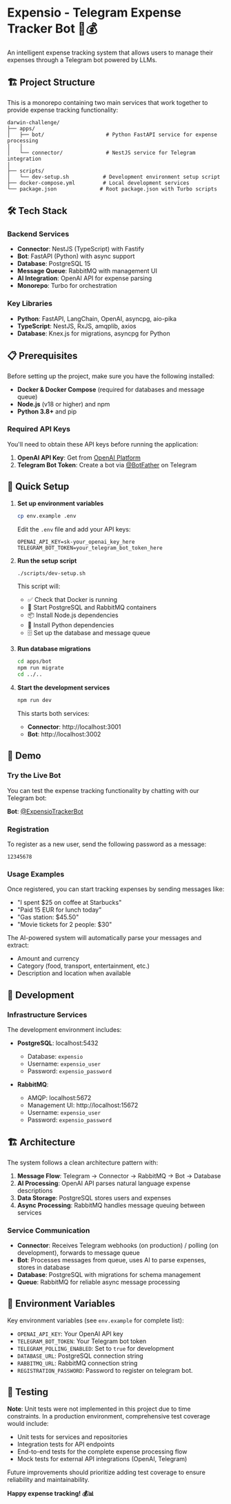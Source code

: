 # Expensio - Telegram Expense Tracker Bot 🤖💰

An intelligent expense tracking system that allows users to manage their expenses through a Telegram bot powered by LLMs.

## 🏗️ Project Structure

This is a monorepo containing two main services that work together to provide expense tracking functionality:

```
darwin-challenge/
├── apps/
│   ├── bot/                    # Python FastAPI service for expense processing
│   │
│   └── connector/              # NestJS service for Telegram integration
│
├── scripts/
│   └── dev-setup.sh           # Development environment setup script
├── docker-compose.yml         # Local development services
└── package.json              # Root package.json with Turbo scripts
```

## 🛠️ Tech Stack

### Backend Services
- **Connector**: NestJS (TypeScript) with Fastify
- **Bot**: FastAPI (Python) with async support
- **Database**: PostgreSQL 15
- **Message Queue**: RabbitMQ with management UI
- **AI Integration**: OpenAI API for expense parsing
- **Monorepo**: Turbo for orchestration

### Key Libraries
- **Python**: FastAPI, LangChain, OpenAI, asyncpg, aio-pika
- **TypeScript**: NestJS, RxJS, amqplib, axios
- **Database**: Knex.js for migrations, asyncpg for Python

## 📋 Prerequisites

Before setting up the project, make sure you have the following installed:

- **Docker & Docker Compose** (required for databases and message queue)
- **Node.js** (v18 or higher) and npm
- **Python 3.8+** and pip

### Required API Keys

You'll need to obtain these API keys before running the application:

1. **OpenAI API Key**: Get from [OpenAI Platform](https://platform.openai.com/api-keys)
2. **Telegram Bot Token**: Create a bot via [@BotFather](https://t.me/botfather) on Telegram

## 🚀 Quick Setup

1. **Set up environment variables**
   ```bash
   cp env.example .env
   ```
   Edit the `.env` file and add your API keys:
   ```env
   OPENAI_API_KEY=sk-your_openai_key_here
   TELEGRAM_BOT_TOKEN=your_telegram_bot_token_here
   ```

2. **Run the setup script**
   ```bash
   ./scripts/dev-setup.sh
   ```

   This script will:
   - ✅ Check that Docker is running
   - 🐳 Start PostgreSQL and RabbitMQ containers
   - 📦 Install Node.js dependencies
   - 🐍 Install Python dependencies
   - 🗄️ Set up the database and message queue

3. **Run database migrations**
   ```bash
   cd apps/bot
   npm run migrate
   cd ../..
   ```

4. **Start the development services**
   ```bash
   npm run dev
   ```

   This starts both services:
   - **Connector**: http://localhost:3001
   - **Bot**: http://localhost:3002

## 🎯 Demo

### Try the Live Bot

You can test the expense tracking functionality by chatting with our Telegram bot:

**Bot**: [@ExpensioTrackerBot](https://t.me/ExpensioTrackerBot)

### Registration

To register as a new user, send the following password as a message:

```
12345678
```

### Usage Examples

Once registered, you can start tracking expenses by sending messages like:

- "I spent $25 on coffee at Starbucks"
- "Paid 15 EUR for lunch today"
- "Gas station: $45.50"
- "Movie tickets for 2 people: $30"

The AI-powered system will automatically parse your messages and extract:
- Amount and currency
- Category (food, transport, entertainment, etc.)
- Description and location when available

## 🧩 Development

### Infrastructure Services

The development environment includes:

- **PostgreSQL**: localhost:5432
  - Database: `expensio`
  - Username: `expensio_user`
  - Password: `expensio_password`

- **RabbitMQ**: 
  - AMQP: localhost:5672
  - Management UI: http://localhost:15672
  - Username: `expensio_user`
  - Password: `expensio_password`

## 🏗️ Architecture

The system follows a clean architecture pattern with:

1. **Message Flow**: Telegram → Connector → RabbitMQ → Bot → Database
2. **AI Processing**: OpenAI API parses natural language expense descriptions
3. **Data Storage**: PostgreSQL stores users and expenses
4. **Async Processing**: RabbitMQ handles message queuing between services

### Service Communication

- **Connector**: Receives Telegram webhooks (on production) / polling (on development), forwards to message queue
- **Bot**: Processes messages from queue, uses AI to parse expenses, stores in database
- **Database**: PostgreSQL with migrations for schema management
- **Queue**: RabbitMQ for reliable async message processing

## 📝 Environment Variables

Key environment variables (see `env.example` for complete list):

- `OPENAI_API_KEY`: Your OpenAI API key
- `TELEGRAM_BOT_TOKEN`: Your Telegram bot token  
- `TELEGRAM_POLLING_ENABLED`: Set to `true` for development
- `DATABASE_URL`: PostgreSQL connection string
- `RABBITMQ_URL`: RabbitMQ connection string
- `REGISTRATION_PASSWORD`: Password to register on telegram bot.

## 🧪 Testing

**Note**: Unit tests were not implemented in this project due to time constraints. In a production environment, comprehensive test coverage would include:

- Unit tests for services and repositories
- Integration tests for API endpoints
- End-to-end tests for the complete expense processing flow
- Mock tests for external API integrations (OpenAI, Telegram)

Future improvements should prioritize adding test coverage to ensure reliability and maintainability.

**Happy expense tracking! 💰📊**
